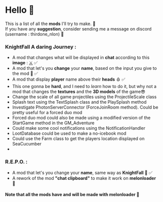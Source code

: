 # Hello 👋
This is a list of all the <b>mods</b> I'll try to make. 🌹 <br>
If you have any <b>suggestion</b>, consider sending me a message on discord (username : thirdone_nlon) 🧂

### KnightFall A daring Journey :
- A mod that changes what will be displayed in <b>chat</b> according to this <b>image</b> : 
[⚔️](https://github.com/NemisFR/The-ideas/blob/main/6081a6915df7f%20(1).png) ✅
- A mod that let's you <b>change</b> your <b>name</b>, based on the input you give to the mod 🥷 ✅
- A mod that display <b>player</b> name above their <b>heads</b> 🩸 ✅
- This one gonna be <b>hard</b>, and I need to <i>learn</i> how to do it, but why not a mod that changes the <b>textures</b> and the <b>3D models</b> of the game😎
- Change the scale of all game projectiles using the ProjectileScale class
- Splash text using the TextSplash class and the PlaySplash method
- Investigate PhotonServerConnector (ForceJoinRoom method). Could be pretty useful for a forced duo mod
- Forced duo mod could also be made using a modified version of the StartGame method in the GM_Adventure
- Could make some cool notifications using the NotificationHandler
- LootDatabase could be used to make a no-icebook mod
- Could use the Farm class to get the players location displayed on SeaCucumber
- 
  
### R.E.P.O. :
- A mod that let's you change your <b>name</b>, same way as <b>KnightFall</b> 🥷 ✅
- A rework of the mod <b>"chat clipboard"</b> to make it work on <b>melonloader</b> 📎


#### Note that all the mods have and will be made with melonloader 🍉
